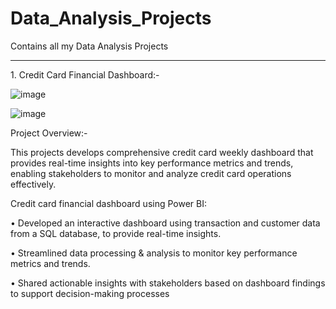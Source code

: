 # Data_Analysis_Projects
Contains all my Data Analysis Projects
<hr/> 
1. Credit Card Financial Dashboard:-

![image](https://github.com/user-attachments/assets/e3a12fb7-56b0-456a-8c6d-1e38906db2ed)

![image](https://github.com/user-attachments/assets/232d2448-753a-4591-8afa-e81c66039753)

Project Overview:-

This projects develops comprehensive credit card weekly dashboard that provides real-time insights into key performance metrics and trends, enabling stakeholders to monitor and analyze credit card operations effectively.

Credit card financial dashboard using Power BI:

• Developed an interactive dashboard using transaction and customer data from a SQL database, 
to provide real-time insights. 

• Streamlined data processing & analysis to monitor key performance metrics and trends.

• Shared actionable insights with stakeholders based on dashboard findings to support decision-making processes
